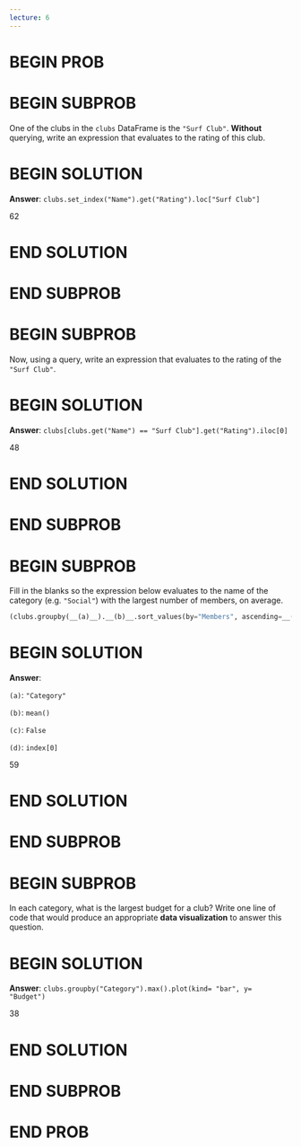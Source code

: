 ```yaml
---
lecture: 6
---
```


# BEGIN PROB

# BEGIN SUBPROB

One of the clubs in the `clubs` DataFrame is the `"Surf Club"`.
**Without** querying, write an expression that evaluates to the rating
of this club.

# BEGIN SOLUTION

**Answer**: `clubs.set_index("Name").get("Rating").loc["Surf Club"]`

<average>62</average>

# END SOLUTION

# END SUBPROB

# BEGIN SUBPROB

Now, using a query, write an expression that evaluates to the rating of
the `"Surf Club"`.

# BEGIN SOLUTION

**Answer**: `clubs[clubs.get("Name") == "Surf Club"].get("Rating").iloc[0]`

<average>48</average>

# END SOLUTION

# END SUBPROB

# BEGIN SUBPROB

Fill in the blanks so the expression below evaluates to the name of the
category (e.g. `"Social"`) with the largest number of members, on
average.

```py
(clubs.groupby(__(a)__).__(b)__.sort_values(by="Members", ascending=__(c)__).__(d)__)
```

# BEGIN SOLUTION

**Answer**: 

`(a)`: `"Category"`

`(b)`: `mean()`

`(c)`: `False`

`(d)`: `index[0]`

<average>59</average>

# END SOLUTION

# END SUBPROB

# BEGIN SUBPROB

In each category, what is the largest budget for a club? Write one line
of code that would produce an appropriate **data visualization** to
answer this question.

# BEGIN SOLUTION

**Answer**: `clubs.groupby("Category").max().plot(kind= "bar", y= "Budget")`

<average>38</average>

# END SOLUTION

# END SUBPROB

# END PROB